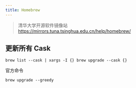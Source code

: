 ```yaml
---
title: Homebrew
---
```


> 清华大学开源软件镜像站
> https://mirrors.tuna.tsinghua.edu.cn/help/homebrew/

## 更新所有 Cask

```shell
brew list --cask | xargs -I {} brew upgrade --cask {}
```

官方命令

```shell
brew upgrade --greedy
```


